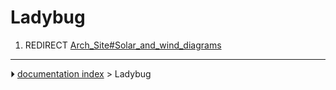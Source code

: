 # Ladybug
1.  REDIRECT [Arch_Site#Solar_and_wind_diagrams](Arch_Site#Solar_and_wind_diagrams.md)



---
⏵ [documentation index](../README.md) > Ladybug
